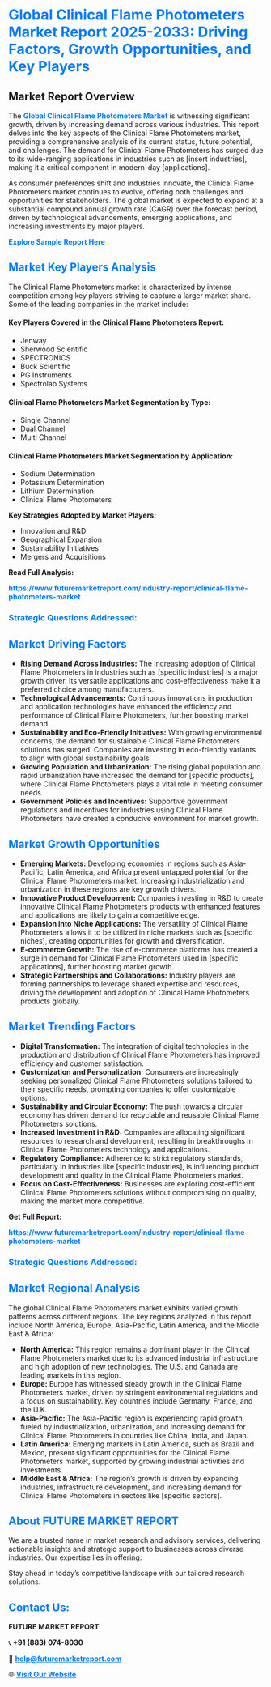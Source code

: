 <h1 style="color: #007BFF;">Global Clinical Flame Photometers Market Report 2025-2033: Driving Factors, Growth Opportunities, and Key Players</h1>

<section id="overview">
<h2>Market Report Overview</h2>
<p>The <a href="https://www.futuremarketreport.com/industry-report/clinical-flame-photometers-market" style="color: #007BFF; text-decoration: none;"><strong>Global Clinical Flame Photometers Market</strong></a> is witnessing significant growth, driven by increasing demand across various industries. This report delves into the key aspects of the Clinical Flame Photometers market, providing a comprehensive analysis of its current status, future potential, and challenges. The demand for Clinical Flame Photometers has surged due to its wide-ranging applications in industries such as [insert industries], making it a critical component in modern-day [applications].</p>
<p>As consumer preferences shift and industries innovate, the Clinical Flame Photometers market continues to evolve, offering both challenges and opportunities for stakeholders. The global market is expected to expand at a substantial compound annual growth rate (CAGR) over the forecast period, driven by technological advancements, emerging applications, and increasing investments by major players.</p>
</section>

<section id="overview">
<p><a href="https://www.futuremarketreport.com/request-sample/reportId=111443" style="color: #007BFF; text-decoration: none;"><strong>Explore Sample Report Here</strong></a></p>
</section>

<section id="key-players">
<h2 style="color: #007BFF;">Market Key Players Analysis</h2>
<p>The Clinical Flame Photometers market is characterized by intense competition among key players striving to capture a larger market share. Some of the leading companies in the market include:</p>
<h4>Key Players Covered in the Clinical Flame Photometers Report:</h4>
<ul><li>Jenway</li><li>Sherwood Scientific</li><li>SPECTRONICS</li><li>Buck Scientific</li><li>PG Instruments</li><li>Spectrolab Systems</li></ul>
<h4>Clinical Flame Photometers Market Segmentation by Type:</h4>
<ul><li>Single Channel</li><li>Dual Channel</li><li>Multi Channel</li></ul>

<h4>Clinical Flame Photometers Market Segmentation by Application:</h4>
<ul><li>Sodium Determination</li><li>Potassium Determination</li><li>Lithium Determination</li><li>Clinical Flame Photometers</li></ul>
<p><strong>Key Strategies Adopted by Market Players:</strong></p>
<ul>
<li>Innovation and R&D</li>
<li>Geographical Expansion</li>
<li>Sustainability Initiatives</li>
<li>Mergers and Acquisitions</li>
</ul>
</section>

<section>
<p><strong>Read Full Analysis: </strong></p><a href="https://www.futuremarketreport.com/industry-report/clinical-flame-photometers-market" style="color: #007BFF; text-decoration: none;"><strong>https://www.futuremarketreport.com/industry-report/clinical-flame-photometers-market</strong></a>
<h3 style="color: #007BFF;">Strategic Questions Addressed:</h3>
</section>

<section id="driving-factors">
<h2 style="color: #007BFF;">Market Driving Factors</h2>
<ul>
<li><strong>Rising Demand Across Industries:</strong> The increasing adoption of Clinical Flame Photometers in industries such as [specific industries] is a major growth driver. Its versatile applications and cost-effectiveness make it a preferred choice among manufacturers.</li>
<li><strong>Technological Advancements:</strong> Continuous innovations in production and application technologies have enhanced the efficiency and performance of Clinical Flame Photometers, further boosting market demand.</li>
<li><strong>Sustainability and Eco-Friendly Initiatives:</strong> With growing environmental concerns, the demand for sustainable Clinical Flame Photometers solutions has surged. Companies are investing in eco-friendly variants to align with global sustainability goals.</li>
<li><strong>Growing Population and Urbanization:</strong> The rising global population and rapid urbanization have increased the demand for [specific products], where Clinical Flame Photometers plays a vital role in meeting consumer needs.</li>
<li><strong>Government Policies and Incentives:</strong> Supportive government regulations and incentives for industries using Clinical Flame Photometers have created a conducive environment for market growth.</li>
</ul>
</section>

<section id="growth-opportunities">
<h2 style="color: #007BFF;">Market Growth Opportunities</h2>
<ul>
<li><strong>Emerging Markets:</strong> Developing economies in regions such as Asia-Pacific, Latin America, and Africa present untapped potential for the Clinical Flame Photometers market. Increasing industrialization and urbanization in these regions are key growth drivers.</li>
<li><strong>Innovative Product Development:</strong> Companies investing in R&D to create innovative Clinical Flame Photometers products with enhanced features and applications are likely to gain a competitive edge.</li>
<li><strong>Expansion into Niche Applications:</strong> The versatility of Clinical Flame Photometers allows it to be utilized in niche markets such as [specific niches], creating opportunities for growth and diversification.</li>
<li><strong>E-commerce Growth:</strong> The rise of e-commerce platforms has created a surge in demand for Clinical Flame Photometers used in [specific applications], further boosting market growth.</li>
<li><strong>Strategic Partnerships and Collaborations:</strong> Industry players are forming partnerships to leverage shared expertise and resources, driving the development and adoption of Clinical Flame Photometers products globally.</li>
</ul>
</section>

<section id="trending-factors">
<h2 style="color: #007BFF;">Market Trending Factors</h2>
<ul>
<li><strong>Digital Transformation:</strong> The integration of digital technologies in the production and distribution of Clinical Flame Photometers has improved efficiency and customer satisfaction.</li>
<li><strong>Customization and Personalization:</strong> Consumers are increasingly seeking personalized Clinical Flame Photometers solutions tailored to their specific needs, prompting companies to offer customizable options.</li>
<li><strong>Sustainability and Circular Economy:</strong> The push towards a circular economy has driven demand for recyclable and reusable Clinical Flame Photometers solutions.</li>
<li><strong>Increased Investment in R&D:</strong> Companies are allocating significant resources to research and development, resulting in breakthroughs in Clinical Flame Photometers technology and applications.</li>
<li><strong>Regulatory Compliance:</strong> Adherence to strict regulatory standards, particularly in industries like [specific industries], is influencing product development and quality in the Clinical Flame Photometers market.</li>
<li><strong>Focus on Cost-Effectiveness:</strong> Businesses are exploring cost-efficient Clinical Flame Photometers solutions without compromising on quality, making the market more competitive.</li>
</ul>
</section>

<section>
<p><strong>Get Full Report: </strong></p><a href="https://www.futuremarketreport.com/industry-report/clinical-flame-photometers-market" style="color: #007BFF; text-decoration: none;"><strong>https://www.futuremarketreport.com/industry-report/clinical-flame-photometers-market</strong></a>
<h3 style="color: #007BFF;">Strategic Questions Addressed:</h3>
</section>


<section id="regional-analysis">
<h2 style="color: #007BFF;">Market Regional Analysis</h2>
<p>The global Clinical Flame Photometers market exhibits varied growth patterns across different regions. The key regions analyzed in this report include North America, Europe, Asia-Pacific, Latin America, and the Middle East & Africa:</p>
<ul>
<li><strong>North America:</strong> This region remains a dominant player in the Clinical Flame Photometers market due to its advanced industrial infrastructure and high adoption of new technologies. The U.S. and Canada are leading markets in this region.</li>
<li><strong>Europe:</strong> Europe has witnessed steady growth in the Clinical Flame Photometers market, driven by stringent environmental regulations and a focus on sustainability. Key countries include Germany, France, and the U.K.</li>
<li><strong>Asia-Pacific:</strong> The Asia-Pacific region is experiencing rapid growth, fueled by industrialization, urbanization, and increasing demand for Clinical Flame Photometers in countries like China, India, and Japan.</li>
<li><strong>Latin America:</strong> Emerging markets in Latin America, such as Brazil and Mexico, present significant opportunities for the Clinical Flame Photometers market, supported by growing industrial activities and investments.</li>
<li><strong>Middle East & Africa:</strong> The region’s growth is driven by expanding industries, infrastructure development, and increasing demand for Clinical Flame Photometers in sectors like [specific sectors].</li>
</ul>
</section>

<footer>
<h2 style="color: #007BFF;">About FUTURE MARKET REPORT</h2>
<p>We are a trusted name in market research and advisory services, delivering actionable insights and strategic support to businesses across diverse industries. Our expertise lies in offering:</p>

<p>Stay ahead in today’s competitive landscape with our tailored research solutions.</p>

<h2 style="color: #007BFF;">Contact Us:</h2>
<p><strong>FUTURE MARKET REPORT</strong></p>
<p>📞 <strong>+91 (883) 074-8030</strong></p>
<p>📧 <strong><a href="mailto:help@futuremarketreport.com" style="color: #007BFF;">help@futuremarketreport.com</a></strong></p>
<p>🌐 <strong><a href="https://www.futuremarketreport.com/" style="color: #007BFF;">Visit Our Website</a></strong></p>
</footer>